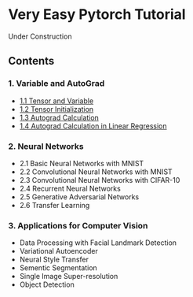 # Very Easy Pytorch Tutorial

Under Construction

## Contents

### 1. Variable and AutoGrad

- [1.1 Tensor and Variable](https://github.com/taeoh-kim/Pytorch_Tutorial/tree/master/1.Variable_and_Autograd/1.1.Tensor_and_Variable)
- [1.2 Tensor Initialization](https://github.com/taeoh-kim/Pytorch_Tutorial/tree/master/1.Variable_and_Autograd/1.2.Tensor_Initialization)
- [1.3 Autograd Calculation](https://github.com/taeoh-kim/Pytorch_Tutorial/tree/master/1.Variable_and_Autograd/1.3.Autograd_Calculation)
- [1.4 Autograd Calculation in Linear Regression](https://github.com/taeoh-kim/Pytorch_Tutorial/tree/master/1.Variable_and_Autograd/1.4.Autograd_Calculation_Linear_Regression)

### 2. Neural Networks

- 2.1 Basic Neural Networks with MNIST
- 2.2 Convolutional Neural Networks with MNIST
- 2.3 Convolutional Neural Networks with CIFAR-10
- 2.4 Recurrent Neural Networks
- 2.5 Generative Adversarial Networks
- 2.6 Transfer Learning

### 3. Applications for Computer Vision

- Data Processing with Facial Landmark Detection
- Variational Autoencoder
- Neural Style Transfer
- Sementic Segmentation
- Single Image Super-resolution
- Object Detection